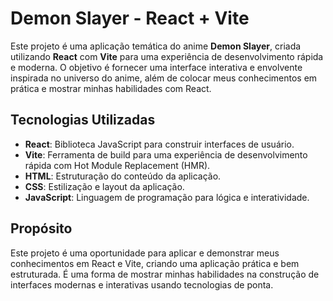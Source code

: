 # Demon Slayer - React + Vite

Este projeto é uma aplicação temática do anime **Demon Slayer**, criada utilizando **React** com **Vite** para uma experiência de desenvolvimento rápida e moderna. O objetivo é fornecer uma interface interativa e envolvente inspirada no universo do anime, além de colocar meus conhecimentos em prática e mostrar minhas habilidades com React.

## Tecnologias Utilizadas

- **React**: Biblioteca JavaScript para construir interfaces de usuário.
- **Vite**: Ferramenta de build para uma experiência de desenvolvimento rápida com Hot Module Replacement (HMR).
- **HTML**: Estruturação do conteúdo da aplicação.
- **CSS**: Estilização e layout da aplicação.
- **JavaScript**: Linguagem de programação para lógica e interatividade.

## Propósito

Este projeto é uma oportunidade para aplicar e demonstrar meus conhecimentos em React e Vite, criando uma aplicação prática e bem estruturada. É uma forma de mostrar minhas habilidades na construção de interfaces modernas e interativas usando tecnologias de ponta.